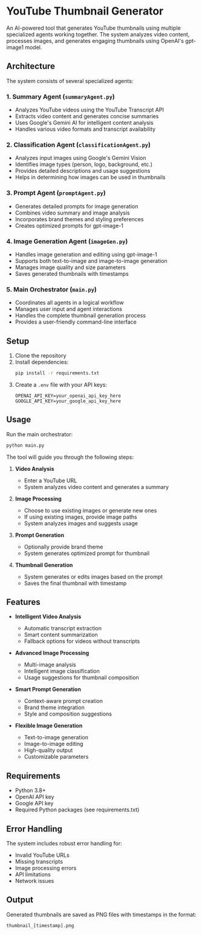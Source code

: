 # YouTube Thumbnail Generator

An AI-powered tool that generates YouTube thumbnails using multiple specialized agents working together. The system analyzes video content, processes images, and generates engaging thumbnails using OpenAI's gpt-image1 model.

## Architecture

The system consists of several specialized agents:

### 1. Summary Agent (`summaryAgent.py`)

- Analyzes YouTube videos using the YouTube Transcript API
- Extracts video content and generates concise summaries
- Uses Google's Gemini AI for intelligent content analysis
- Handles various video formats and transcript availability

### 2. Classification Agent (`classificationAgent.py`)

- Analyzes input images using Google's Gemini Vision
- Identifies image types (person, logo, background, etc.)
- Provides detailed descriptions and usage suggestions
- Helps in determining how images can be used in thumbnails

### 3. Prompt Agent (`promptAgent.py`)

- Generates detailed prompts for image generation
- Combines video summary and image analysis
- Incorporates brand themes and styling preferences
- Creates optimized prompts for gpt-image-1

### 4. Image Generation Agent (`imageGen.py`)

- Handles image generation and editing using gpt-image-1
- Supports both text-to-image and image-to-image generation
- Manages image quality and size parameters
- Saves generated thumbnails with timestamps

### 5. Main Orchestrator (`main.py`)

- Coordinates all agents in a logical workflow
- Manages user input and agent interactions
- Handles the complete thumbnail generation process
- Provides a user-friendly command-line interface

## Setup

1. Clone the repository
2. Install dependencies:
   ```bash
   pip install -r requirements.txt
   ```
3. Create a `.env` file with your API keys:
   ```
   OPENAI_API_KEY=your_openai_api_key_here
   GOOGLE_API_KEY=your_google_api_key_here
   ```

## Usage

Run the main orchestrator:

```bash
python main.py
```

The tool will guide you through the following steps:

1. **Video Analysis**

   - Enter a YouTube URL
   - System analyzes video content and generates a summary

2. **Image Processing**

   - Choose to use existing images or generate new ones
   - If using existing images, provide image paths
   - System analyzes images and suggests usage

3. **Prompt Generation**

   - Optionally provide brand theme
   - System generates optimized prompt for thumbnail

4. **Thumbnail Generation**
   - System generates or edits images based on the prompt
   - Saves the final thumbnail with timestamp

## Features

- **Intelligent Video Analysis**

  - Automatic transcript extraction
  - Smart content summarization
  - Fallback options for videos without transcripts

- **Advanced Image Processing**

  - Multi-image analysis
  - Intelligent image classification
  - Usage suggestions for thumbnail composition

- **Smart Prompt Generation**

  - Context-aware prompt creation
  - Brand theme integration
  - Style and composition suggestions

- **Flexible Image Generation**
  - Text-to-image generation
  - Image-to-image editing
  - High-quality output
  - Customizable parameters

## Requirements

- Python 3.8+
- OpenAI API key
- Google API key
- Required Python packages (see requirements.txt)

## Error Handling

The system includes robust error handling for:

- Invalid YouTube URLs
- Missing transcripts
- Image processing errors
- API limitations
- Network issues

## Output

Generated thumbnails are saved as PNG files with timestamps in the format:

```
thumbnail_[timestamp].png
```
